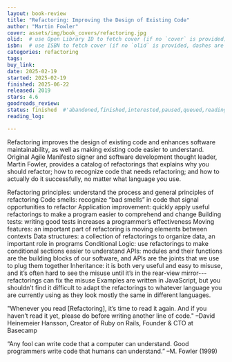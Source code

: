 ```yaml
---
layout: book-review
title: "Refactoring: Improving the Design of Existing Code"
author: "Martin Fowler"
cover: assets/img/book_covers/refactoring.jpg
olid:  # use Open Library ID to fetch cover (if no `cover` is provided)
isbn:  # use ISBN to fetch cover (if no `olid` is provided, dashes are optional)
categories: refactoring
tags: 
buy_link: 
date: 2025-02-19
started: 2025-02-19
finished: 2025-06-22
released: 2019
stars: 4.6
goodreads_review:
status: finished  #'abandoned,finished,interested,paused,queued,reading,reread'
reading_log:

---
```


Refactoring improves the design of existing code and enhances software maintainability, as well as making existing code easier to understand. Original Agile Manifesto signer and software development thought leader, Martin Fowler, provides a catalog of refactorings that explains why you should refactor; how to recognize code that needs refactoring; and how to actually do it successfully, no matter what language you use.

Refactoring principles: understand the process and general principles of refactoring
Code smells: recognize “bad smells” in code that signal opportunities to refactor
Application improvement: quickly apply useful refactorings to make a program easier to comprehend and change
Building tests: writing good tests increases a programmer’s effectiveness
Moving features: an important part of refactoring is moving elements between contexts
Data structures: a collection of refactorings to organize data, an important role in programs
Conditional Logic: use refactorings to make conditional sections easier to understand
APIs: modules and their functions are the building blocks of our software, and APIs are the joints that we use to plug them together
Inheritance: it is both very useful and easy to misuse, and it’s often hard to see the misuse until it’s in the rear-view mirror---refactorings can fix the misuse
Examples are written in JavaScript, but you shouldn’t find it difficult to adapt the refactorings to whatever language you are currently using as they look mostly the same in different languages.

"Whenever you read [Refactoring], it’s time to read it again. And if you haven’t read it yet, please do before writing another line of code." –David Heinemeier Hansson, Creator of Ruby on Rails, Founder & CTO at Basecamp

“Any fool can write code that a computer can understand. Good programmers write code that humans can understand.” –M. Fowler (1999)
